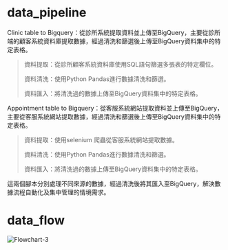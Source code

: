 # data_pipeline

Clinic table to Bigquery：從診所系統提取資料並上傳至BigQuery，主要從診所端的顧客系統資料庫提取數據，經過清洗和篩選後上傳至BigQuery資料集中的特定表格。

>資料提取：從診所顧客系統資料庫使用SQL語句篩選多張表的特定欄位。
>
>資料清洗：使用Python Pandas進行數據清洗和篩選。
>
>資料匯入：將清洗過的數據上傳至BigQuery資料集中的特定表格。

Appointment table to Bigquery：從客服系統網站提取資料並上傳至BigQuery，主要從客服系統網站提取數據，經過清洗和篩選後上傳至BigQuery資料集中的特定表格。


>資料提取：使用selenium 爬蟲從客服系統網站提取數據。
>
>資料清洗：使用Python Pandas進行數據清洗和篩選。
>
>資料匯入：將清洗過的數據上傳至BigQuery資料集中的特定表格。

這兩個腳本分別處理不同來源的數據，經過清洗後將其匯入至BigQuery，解決數據流程自動化及集中管理的情境需求。

# data_flow
![Flowchart-3](https://github.com/eatinglai/data_pipeline/assets/139863864/1431487f-4811-4117-830e-fd06d8eb175a)





